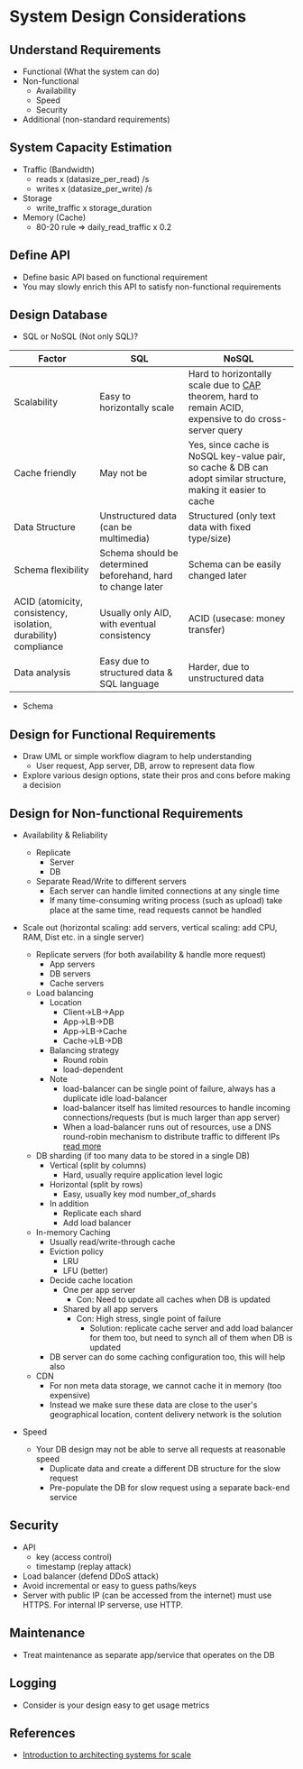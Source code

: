 # System Design Considerations

## Understand Requirements
- Functional (What the system can do)
- Non-functional
  - Availability
  - Speed
  - Security
- Additional (non-standard requirements)

## System Capacity Estimation
- Traffic (Bandwidth)
  - reads x (datasize_per_read) /s
  - writes x (datasize_per_write) /s
- Storage
  - write_traffic x storage_duration
- Memory (Cache)
  - 80-20 rule => daily_read_traffic x 0.2
  
## Define API
- Define basic API based on functional requirement
- You may slowly enrich this API to satisfy non-functional requirements

## Design Database
- SQL or NoSQL (Not only SQL)?

|Factor|SQL|NoSQL|
|---|---|---|
|Scalability|Easy to horizontally scale|Hard to horizontally scale due to [CAP](https://en.wikipedia.org/wiki/CAP_theorem) theorem, hard to remain ACID, expensive to do cross-server query|
|Cache friendly|May not be|Yes, since cache is NoSQL key-value pair, so cache & DB can adopt similar structure, making it easier to cache|
|Data Structure|Unstructured data (can be multimedia)|Structured (only text data with fixed type/size)|
|Schema flexibility|Schema should be determined beforehand, hard to change later|Schema can be easily changed later|
|ACID (atomicity, consistency, isolation, durability) compliance|Usually only AID, with eventual consistency| ACID (usecase: money transfer)|
|Data analysis|Easy due to structured data & SQL language|Harder, due to unstructured data| 
- Schema


## Design for Functional Requirements
- Draw UML or simple workflow diagram to help understanding
  - User request, App server, DB, arrow to represent data flow
- Explore various design options, state their pros and cons before making a decision

## Design for Non-functional Requirements
- Availability & Reliability
  - Replicate
    - Server
    - DB
  - Separate Read/Write to different servers
    - Each server can handle limited connections at any single time
    - If many time-consuming writing process (such as upload) take place at the same time, read requests cannot be handled
- Scale out (horizontal scaling: add servers, vertical scaling: add CPU, RAM, Dist etc. in a single server)
  - Replicate servers (for both availability & handle more request)
    - App servers
    - DB servers
    - Cache servers
  - Load balancing
    - Location
      - Client->LB->App
      - App->LB->DB
      - App->LB->Cache
      - Cache->LB->DB
    - Balancing strategy
      - Round robin
      - load-dependent
    - Note
      - load-balancer can be single point of failure, always has a duplicate idle load-balancer
      - load-balancer itself has limited resources to handle incoming connections/requests (but is much larger than app server)
      - When a load-balancer runs out of resources, use a DNS round-robin mechanism to distribute traffic to different IPs [read more](https://serverfault.com/a/268939)
  - DB sharding (if too many data to be stored in a single DB)
    - Vertical (split by columns)
      - Hard, usually require application level logic
    - Horizontal (split by rows)
      - Easy, usually key mod number_of_shards
    - In addition
      - Replicate each shard
      - Add load balancer
  - In-memory Caching
    - Usually read/write-through cache
    - Eviction policy
      - LRU
      - LFU (better)
    - Decide cache location
      - One per app server
        - Con: Need to update all caches when DB is updated
      - Shared by all app servers
        - Con: High stress, single point of failure
          - Solution: replicate cache server and add load balancer for them too, but need to synch all of them when DB is updated
    - DB server can do some caching configuration too, this will help also
  - CDN
    - For non meta data storage, we cannot cache it in memory (too expensive)
    - Instead we make sure these data are close to the user's geographical location, content delivery network is the solution
    
- Speed
  - Your DB design may not be able to serve all requests at reasonable speed
    - Duplicate data and create a different DB structure for the slow request
    - Pre-populate the DB for slow request using a separate back-end service
  
## Security
- API
  - key (access control)
  - timestamp (replay attack)
- Load balancer (defend DDoS attack)
- Avoid incremental or easy to guess paths/keys
- Server with public IP (can be accessed from the internet) must use HTTPS. For internal IP serverse, use HTTP.

## Maintenance
- Treat maintenance as separate app/service that operates on the DB

## Logging
- Consider is your design easy to get usage metrics

## References
- [Introduction to architecting systems for scale](https://lethain.com/introduction-to-architecting-systems-for-scale/)


